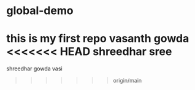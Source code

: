 # global-demo
this is my first repo
vasanth gowda
<<<<<<< HEAD
shreedhar sree
=======
shreedhar gowda
vasi
>>>>>>> origin/main
